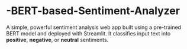 # -BERT-based-Sentiment-Analyzer
A simple, powerful sentiment analysis web app built using a pre-trained BERT model and deployed with Streamlit. It classifies input text into **positive**, **negative**, or **neutral** sentiments.
